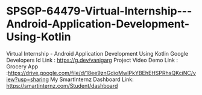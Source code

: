 # SPSGP-64479-Virtual-Internship---Android-Application-Development-Using-Kotlin
Virtual Internship - Android Application Development Using Kotlin
Google Developers Id Link : https://g.dev/vanigarg
Project Video Demo Link : Grocery App :https://drive.google.com/file/d/18ee9znGdioMwIPkYBEhEHSPRhsQKciNC/view?usp=sharing
My SmartInternz Dashboard Link: https://smartinternz.com/Student/dashboard
